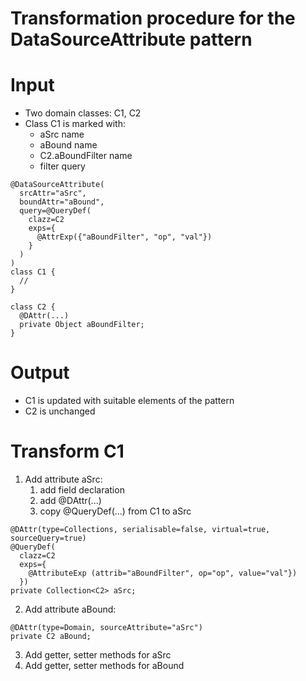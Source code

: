 Transformation procedure for the DataSourceAttribute pattern <!-- omit in toc -->
=====

# Input <!-- omit in toc -->
- Two domain classes: C1, C2
- Class C1 is marked with:
  - aSrc name
  - aBound name
  - C2.aBoundFilter name
  - filter query 

```
@DataSourceAttribute(
  srcAttr="aSrc",
  boundAttr="aBound",
  query=@QueryDef(
    clazz=C2
    exps={
      @AttrExp({"aBoundFilter", "op", "val"})
    }
  )
)
class C1 {
  //
}

class C2 {
  @DAttr(...)
  private Object aBoundFilter;
}
```

# Output <!-- omit in toc -->
- C1 is updated with suitable elements of the pattern
- C2 is unchanged
  
# Transform C1
1. Add attribute aSrc:  
   1. add field declaration
   2. add @DAttr(...)
   3. copy @QueryDef(...) from C1 to aSrc
  ```
  @DAttr(type=Collections, serialisable=false, virtual=true, sourceQuery=true) 
  @QueryDef(
    clazz=C2
    exps={
      @AttributeExp (attrib="aBoundFilter", op="op", value="val"})
    })
  private Collection<C2> aSrc;
  ```
2. Add attribute aBound: 
  ``` 
  @DAttr(type=Domain, sourceAttribute="aSrc") 
  private C2 aBound;
  ```
3. Add getter, setter methods for aSrc
4. Add getter, setter methods for aBound

